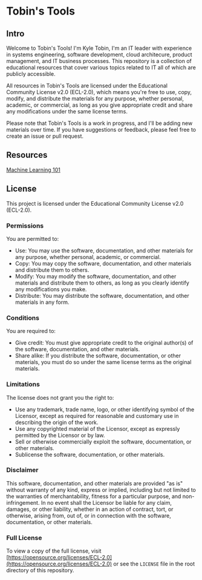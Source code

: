 # Tobin's Tools

## Intro
Welcome to Tobin's Tools! I'm Kyle Tobin, I'm an IT leader with experience in systems engineering, software development, cloud architecure, product management, and IT business processes. This repository is a collection of educational resources that cover various topics related to IT all of which are publicly accessible.

All resources in Tobin's Tools are licensed under the Educational Community License v2.0 (ECL-2.0), which means you're free to use, copy, modify, and distribute the materials for any purpose, whether personal, academic, or commercial, as long as you give appropriate credit and share any modifications under the same license terms.

Please note that Tobin's Tools is a work in progress, and I'll be adding new materials over time. If you have suggestions or feedback, please feel free to create an issue or pull request.

## Resources

[Machine Learning 101](/docs/ai-ml/machine-learning-101.md)

## License

This project is licensed under the Educational Community License v2.0 (ECL-2.0).

### Permissions
You are permitted to:

- Use: You may use the software, documentation, and other materials for any purpose, whether personal, academic, or commercial.
- Copy: You may copy the software, documentation, and other materials and distribute them to others.
- Modify: You may modify the software, documentation, and other materials and distribute them to others, as long as you clearly identify any modifications you make.
- Distribute: You may distribute the software, documentation, and other materials in any form.

### Conditions
You are required to:

- Give credit: You must give appropriate credit to the original author(s) of the software, documentation, and other materials.
- Share alike: If you distribute the software, documentation, or other materials, you must do so under the same license terms as the original materials.

### Limitations
The license does not grant you the right to:

- Use any trademark, trade name, logo, or other identifying symbol of the Licensor, except as required for reasonable and customary use in describing the origin of the work.
- Use any copyrighted material of the Licensor, except as expressly permitted by the Licensor or by law.
- Sell or otherwise commercially exploit the software, documentation, or other materials.
- Sublicense the software, documentation, or other materials.

### Disclaimer
This software, documentation, and other materials are provided "as is" without warranty of any kind, express or implied, including but not limited to the warranties of merchantability, fitness for a particular purpose, and non-infringement. In no event shall the Licensor be liable for any claim, damages, or other liability, whether in an action of contract, tort, or otherwise, arising from, out of, or in connection with the software, documentation, or other materials.

### Full License
To view a copy of the full license, visit [https://opensource.org/licenses/ECL-2.0](https://opensource.org/licenses/ECL-2.0) or see the `LICENSE` file in the root directory of this repository.
